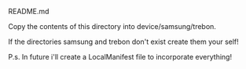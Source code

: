 README.md


Copy the contents of this directory into device/samsung/trebon.

If the directories samsung and trebon don't exist create them your self!


P.s. In future i'll create a LocalManifest file to incorporate everything!
